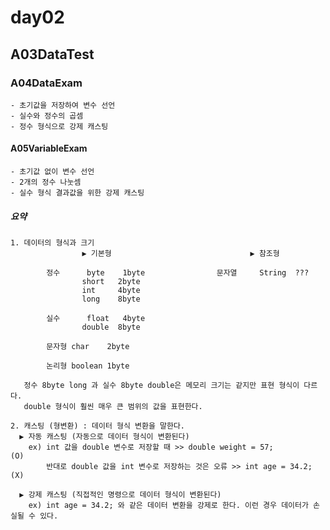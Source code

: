 # day02

## A03DataTest
### A04DataExam
	- 초기값을 저장하여 변수 선언
	- 실수와 정수의 곱셈
	- 정수 형식으로 강제 캐스팅
#### A05VariableExam
	- 초기값 없이 변수 선언
	- 2개의 정수 나눗셈
	- 실수 형식 결과값을 위한 강제 캐스팅
	
##### 요약
	1. 데이터의 형식과 크기
	    			▶ 기본형								▶ 참조형
	    			
            정수		byte	1byte				 문자열	 String	 ???
            		short	2byte
            		int		4byte
            		long	8byte
            		
            실수		float	4byte
            		double	8byte
            		
            문자형	char	2byte
            
            논리형	boolean	1byte
        
       정수 8byte long 과 실수 8byte double은 메모리 크기는 같지만 표현 형식이 다르다.
       double 형식이 훨씬 매우 큰 범위의 값을 표현한다.

	2. 캐스팅 (형변환) : 데이터 형식 변환을 말한다.
      ▶ 자동 캐스팅 (자동으로 데이터 형식이 변환된다)
      	ex) int 값을 double 변수로 저장할 때 >> double weight = 57;			(O)
      		반대로 double 값을 int 변수로 저장하는 것은 오류 >> int age = 34.2;	(X)
      
      ▶ 강제 캐스팅 (직접적인 명령으로 데이터 형식이 변환된다)
      	ex) int age = 34.2; 와 같은 데이터 변환을 강제로 한다. 이런 경우 데이터가 손실될 수 있다.
      	






